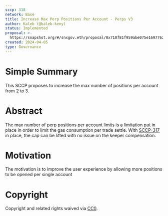 ```yaml
---
sccp: 318
network: Base
title: Increase Max Perp Positions Per Account - Perps V3
author: Kaleb (@kaleb-keny)
status: Implemented
proposal: >-
  https://snapshot.org/#/snxgov.eth/proposal/0x710f81f959abe075e1697762e386af7ca4bd2c7c6fff1abf5198e1a5c89f867a
created: 2024-04-05
type: Governance
---
```


# Simple Summary

This SCCP proposes to increase the max number of positions per account from 2 to 3.

# Abstract

The max number of perp positions per account limits is a limitation put in place in order to limit the gas consumption per trade settle. With [SCCP-317](https://sips.synthetix.io/sccp/sccp-317/) in place, the cap can be lifted with no issue on the keeper compensation.

# Motivation

The motivation is to improve the user experience by allowing more positions to be opened per single account

# Copyright

Copyright and related rights waived via [CC0](https://creativecommons.org/publicdomain/zero/1.0/).


